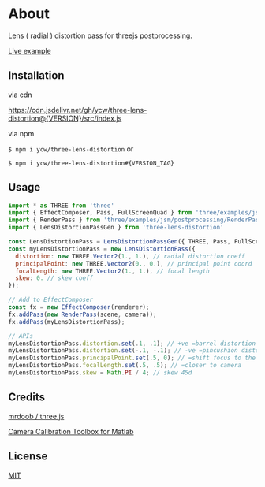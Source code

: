 # About

Lens ( radial ) distortion  pass for threejs postprocessing. 

[Live example](https://skJaganFalconicx/bareelDistortion/example/)



## Installation

via cdn

https://cdn.jsdelivr.net/gh/ycw/three-lens-distortion@{VERSION}/src/index.js

via npm

`$ npm i ycw/three-lens-distortion` or

`$ npm i ycw/three-lens-distortion#{VERSION_TAG}`



## Usage

```js
import * as THREE from 'three'
import { EffectComposer, Pass, FullScreenQuad } from 'three/examples/jsm/postprocessing/EffectComposer'
import { RenderPass } from 'three/examples/jsm/postprocessing/RenderPass'
import { LensDistortionPassGen } from 'three-lens-distortion'

const LensDistortionPass = LensDistortionPassGen({ THREE, Pass, FullScreenQuad }); 
const myLensDistortionPass = new LensDistortionPass({
  distortion: new THREE.Vector2(1., 1.), // radial distortion coeff
  principalPoint: new THREE.Vector2(0., 0.), // principal point coord
  focalLength: new THREE.Vector2(1., 1.), // focal length
  skew: 0. // skew coeff
});

// Add to EffectComposer 
const fx = new EffectComposer(renderer);
fx.addPass(new RenderPass(scene, camera));
fx.addPass(myLensDistortionPass);

// APIs
myLensDistortionPass.distortion.set(.1, .1); // +ve =barrel distortion
myLensDistortionPass.distortion.set(-.1, -.1); // -ve =pincushion distortion
myLensDistortionPass.principalPoint.set(.5, 0); // =shift focus to the right
myLensDistortionPass.focalLength.set(.5, .5); // =closer to camera
myLensDistortionPass.skew = Math.PI / 4; // skew 45d
```



## Credits

[mrdoob / three.js](https://github.com/mrdoob/three.js/)

[Camera Calibration Toolbox for Matlab](http://www.vision.caltech.edu/bouguetj/calib_doc/htmls/parameters.html)




## License

[MIT](./LICENSE)
